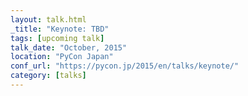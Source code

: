 ```yaml
---
layout: talk.html
_title: "Keynote: TBD"
tags: [upcoming talk]
talk_date: "October, 2015"
location: "PyCon Japan"
conf_url: "https://pycon.jp/2015/en/talks/keynote/"
category: [talks]
---
```

